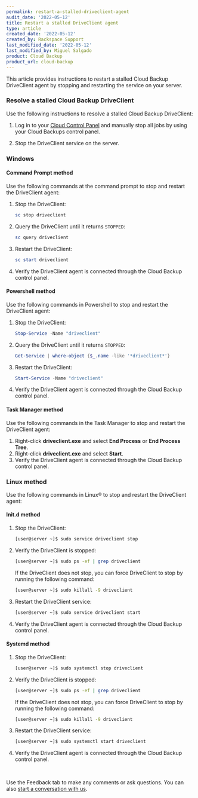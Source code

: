 ```yaml
---
permalink: restart-a-stalled-driveclient-agent
audit_date: '2022-05-12'
title: Restart a stalled DriveClient agent
type: article
created_date: '2022-05-12'
created_by: Rackspace Support
last_modified_date: '2022-05-12'
last_modified_by: Miguel Salgado
product: Cloud Backup
product_url: cloud-backup
---
```

This article provides instructions to restart a stalled Cloud Backup DriveClient agent by stopping and restarting the service on your server.

### Resolve a stalled Cloud Backup DriveClient

Use the following instructions to resolve a stalled Cloud Backup DriveClient:

1.	Log in to your [Cloud Control Panel](https://login.rackspace.com) and manually stop all jobs by using your Cloud Backups control panel.

2.	Stop the DriveClient service on the server.

### Windows

#### Command Prompt method

Use the following commands at the command prompt to stop and restart the DriveClient agent:

1. Stop the DriveClient:

    ```powershell
    sc stop driveclient
    ```

2. Query the DriveClient until it returns `STOPPED`:

    ```powershell
    sc query driveclient
    ```
3. Restart the DriveClient:

    ```powershell
    sc start driveclient
    ```

4. Verify the DriveClient agent is connected through the Cloud Backup control panel.

#### Powershell method

Use the following commands in Powershell to stop and restart the DriveClient agent:

1. Stop the DriveClient:

    ```powershell
    Stop-Service -Name "driveclient"
    ```

2. Query the DriveClient until it returns `STOPPED`:

    ```powershell
    Get-Service | where-object {$_.name -like '*driveclient*'}
    ```

3. Restart the DriveClient:

    ```powershell
    Start-Service -Name "driveclient"
    ```

4. Verify the DriveClient agent is connected through the Cloud Backup control panel.

#### Task Manager method

Use the following commands in the Task Manager to stop and restart the DriveClient agent:

1. Right-click **driveclient.exe** and select **End Process** or **End Process Tree**.
2. Right-click **driveclient.exe** and select **Start**.
3. Verify the DriveClient agent is connected through the Cloud Backup control panel.

### Linux method

Use the following commands in Linux&reg; to stop and restart the DriveClient agent:

#### Init.d method

1. Stop the DriveClient:

    ```sh
    [user@server ~]$ sudo service driveclient stop
    ```

2. Verify the DriveClient is stopped:

    ```sh
    [user@server ~]$ sudo ps -ef | grep driveclient
    ```

   If the DriveClient does not stop, you can force DriveClient to stop by running the following command:

    ```sh
    [user@server ~]$ sudo killall -9 driveclient
    ```

3. Restart the DriveClient service:

    ```sh
    [user@server ~]$ sudo service driveclient start
    ```

4. Verify the DriveClient agent is connected through the Cloud Backup control panel.

#### Systemd method

1. Stop the DriveClient:

    ```sh
    [user@server ~]$ sudo systemctl stop driveclient
    ```

2. Verify the DriveClient is stopped:

    ```sh
    [user@server ~]$ sudo ps -ef | grep driveclient
    ```

   If the DriveClient does not stop, you can force DriveClient to stop by running the following command:

    ```sh
    [user@server ~]$ sudo killall -9 driveclient
    ```

3. Restart the DriveClient service:

    ```sh
    [user@server ~]$ sudo systemctl start driveclient
    ```

4. Verify the DriveClient agent is connected through the Cloud Backup control panel.

<br>

Use the Feedback tab to make any comments or ask questions. You can also [start a conversation with us](https://www.rackspace.com/contact).
